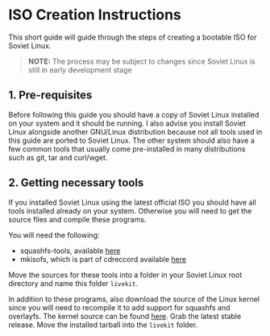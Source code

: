 # ISO Creation Instructions

This short guide will guide through the steps of creating a bootable ISO for
Soviet Linux.

> **NOTE:** The process may be subject to changes since Soviet Linux is still
> in early development stage

## 1. Pre-requisites

Before following this guide you should have a copy of Soviet Linux installed
on your system and it should be running. I also advise you install Soviet Linux
alongside another GNU/Linux distribution because not all tools used in this
guide are ported to Soviet Linux. The other system should also have a few common
tools that usually come pre-installed in many distributions such as git, tar
and curl/wget.

## 2. Getting necessary tools

If you installed Soviet Linux using the latest official ISO you should have all
tools installed already on your system. Otherwise you will need to get the
source files and compile these programs.

You will need the following:

- squashfs-tools, available [here](https://github.com/plougher/squashfs-tools)
- mkisofs, which is part of cdreccord available [here](https://sourceforge.net/projects/cdrtools/)

Move the sources for these tools into a folder in your Soviet Linux root directory
and name this folder `livekit`.

In addition to these programs, also download the source of the Linux kernel since
you will need to recompile it to add support for squashfs and overlayfs. The
kernel source can be found [here](https://www.kernel.org/). Grab the latest
stable release. Move the installed tarball into the `livekit` folder.
